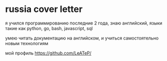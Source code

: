 # russia cover letter


я учился программированию последние 2 года, знаю английский, языки такие как python, go, bash, javascript, sql

умею читать документацию на английском, и учиться самостоятельно новым технологиям

мой профиль https://github.com/LeATeP/